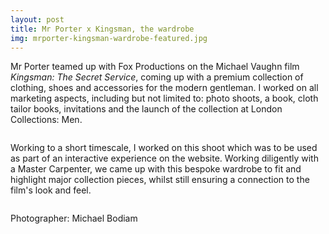 ```yaml
---
layout: post
title: Mr Porter x Kingsman, the wardrobe
img: mrporter-kingsman-wardrobe-featured.jpg
---
```


Mr Porter teamed up with Fox Productions on the Michael Vaughn film *Kingsman: The Secret Service*, coming up with a premium collection of clothing, shoes and accessories for the modern gentleman. I worked on all marketing aspects, including but not limited to: photo shoots, a book, cloth tailor books, invitations and the launch of the collection at London Collections: Men.

<div><img src="{{ site.url }}/public/images/mrporter-kingsman-wardrobe-main.jpg" alt=""></div>

Working to a short timescale, I worked on this shoot which was to be used as part of an interactive experience on the website. Working diligently with a Master Carpenter, we came up with this bespoke wardrobe to fit and highlight major collection pieces, whilst still ensuring a connection to the film's look and feel.

<div><img src="{{ site.url }}/public/images/mrporter-kingsman-wardrobe-overcoat.jpg" alt=""></div>

<div><img src="{{ site.url }}/public/images/mrporter-kingsman-wardrobe-drawer1.jpg" alt=""></div>

<div><img src="{{ site.url }}/public/images/mrporter-kingsman-wardrobe-drawer2.jpg" alt=""></div>

<div><img src="{{ site.url }}/public/images/mrporter-kingsman-wardrobe-shoes.jpg" alt=""></div>

Photographer: Michael Bodiam